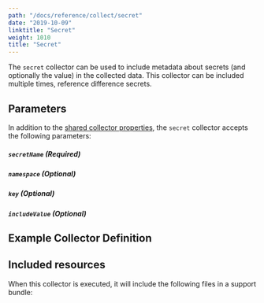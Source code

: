 ```yaml
---
path: "/docs/reference/collect/secret"
date: "2019-10-09"
linktitle: "Secret"
weight: 1010
title: "Secret"
---
```


The `secret` collector can be used to include metadata about secrets (and optionally the value) in the collected data.
This collector can be included multiple times, reference difference secrets.

## Parameters

In addition to the [shared collector properties](/docs/reference/collect/reference#shared-properties), the `secret` collector accepts the following parameters:

##### `secretName` (Required)

##### `namespace` (Optional)

##### `key` (Optional)

##### `includeValue` (Optional)

## Example Collector Definition

## Included resources

When this collector is executed, it will include the following files in a support bundle:
